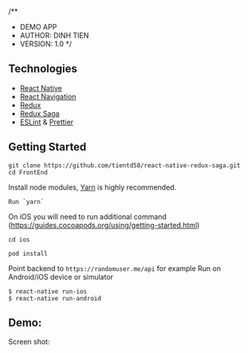/**
* DEMO APP
* AUTHOR: DINH TIEN
* VERSION: 1.0
*/

## Technologies

-   [React Native](https://facebook.github.io/react-native/)
-   [React Navigation](https://reactnavigation.org/)
-   [Redux](https://redux.js.org/)
-   [Redux Saga](https://redux-saga.js.org/)
-   [ESLint](https://github.com/eslint/eslint) & [Prettier](https://github.com/prettier/prettier)

## Getting Started
```
git clone https://github.com/tientd58/react-native-redux-saga.git
cd FrontEnd
```

Install node modules, [Yarn](https://yarnpkg.com/en/) is highly recommended.

```
Run `yarn`
```

On iOS you will need to run additional command (https://guides.cocoapods.org/using/getting-started.html)
```
cd ios

pod install

```


Point backend to `https://randomuser.me/api` for example
Run on Android/iOS device or simulator

```
$ react-native run-ios
$ react-native run-android
```

## Demo:

Screen shot:

